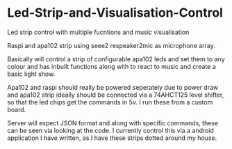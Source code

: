 # Led-Strip-and-Visualisation-Control
Led strip control with multiple fucntions and music visualisation

Raspi and apa102 strip using seee2 respeaker2mic as microphone array.

Basically will control a strip of configurable apa102 leds and set them to any colour and has inbuilt functions along with to react to music and create a basic light show.

Apa102 and raspi should really be powered seperately due to power draw and apa102 strip ideally should be connected via a 74AHCT125 level shifter, so that the led chips get the commands in 5v. I run these from a custom board.

Server will expect JSON format and along with specific commands, these can be seen via looking at the code. I currently control this via a android application I have written, as I have these strips dotted around my house.


